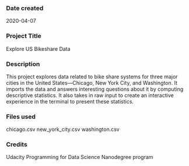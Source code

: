### Date created
2020-04-07

### Project Title
Explore US Bikeshare Data

### Description
This project explores data related to bike share systems for three major cities in the United States—Chicago, New York City, and Washington. It imports the data and answers interesting questions about it by computing descriptive statistics. It also takes in raw input to create an interactive experience in the terminal to present these statistics.

### Files used
chicago.csv
new_york_city.csv
washington.csv

### Credits
Udacity Programming for Data Science Nanodegree program 


